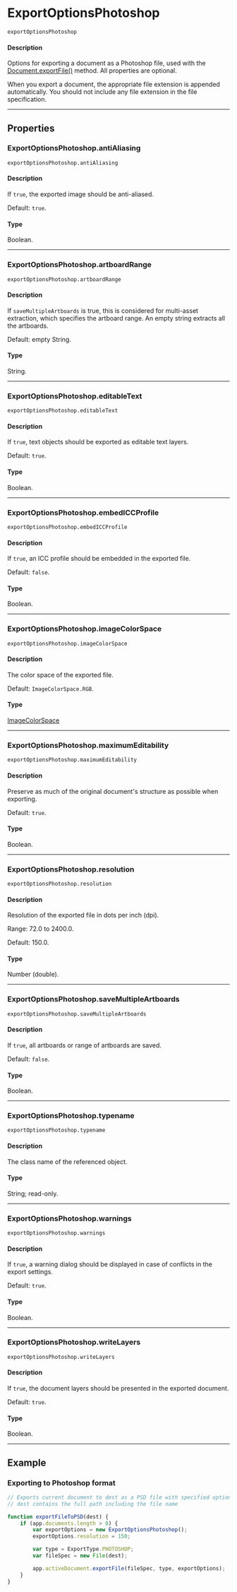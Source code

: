 # ExportOptionsPhotoshop

`exportOptionsPhotoshop`

#### Description

Options for exporting a document as a Photoshop file, used with the [Document.exportFile()](Document.md#documentexportfile) method. All properties are optional.

When you export a document, the appropriate file extension is appended automatically. You should not include any file extension in the file specification.

---

## Properties

### ExportOptionsPhotoshop.antiAliasing

`exportOptionsPhotoshop.antiAliasing`

#### Description

If `true`, the exported image should be anti-aliased.

Default: `true`.

#### Type

Boolean.

---

### ExportOptionsPhotoshop.artboardRange

`exportOptionsPhotoshop.artboardRange`

#### Description

If `saveMultipleArtboards` is true, this is considered for multi-asset extraction, which specifies the artboard range. An empty string extracts all the artboards.

Default: empty String.

#### Type

String.

---

### ExportOptionsPhotoshop.editableText

`exportOptionsPhotoshop.editableText`

#### Description

If `true`, text objects should be exported as editable text layers.

Default: `true`.

#### Type

Boolean.

---

### ExportOptionsPhotoshop.embedICCProfile

`exportOptionsPhotoshop.embedICCProfile`

#### Description

If `true`, an ICC profile should be embedded in the exported file.

Default: `false`.

#### Type

Boolean.

---

### ExportOptionsPhotoshop.imageColorSpace

`exportOptionsPhotoshop.imageColorSpace`

#### Description

The color space of the exported file.

Default: `ImageColorSpace.RGB`.

#### Type

[ImageColorSpace](scripting-constants.md#imagecolorspace)

---

### ExportOptionsPhotoshop.maximumEditability

`exportOptionsPhotoshop.maximumEditability`

#### Description

Preserve as much of the original document's structure as possible when exporting.

Default: `true`.

#### Type

Boolean.

---

### ExportOptionsPhotoshop.resolution

`exportOptionsPhotoshop.resolution`

#### Description

Resolution of the exported file in dots per inch (dpi).

Range: 72.0 to 2400.0.

Default: 150.0.

#### Type

Number (double).

---

### ExportOptionsPhotoshop.saveMultipleArtboards

`exportOptionsPhotoshop.saveMultipleArtboards`

#### Description

If `true`, all artboards or range of artboards are saved.

Default: `false`.

#### Type

Boolean.

---

### ExportOptionsPhotoshop.typename

`exportOptionsPhotoshop.typename`

#### Description

The class name of the referenced object.

#### Type

String; read-only.

---

### ExportOptionsPhotoshop.warnings

`exportOptionsPhotoshop.warnings`

#### Description

If `true`, a warning dialog should be displayed in case of conflicts in the export settings.

Default: `true`.

#### Type

Boolean.

---

### ExportOptionsPhotoshop.writeLayers

`exportOptionsPhotoshop.writeLayers`

#### Description

If `true`, the document layers should be presented in the exported document.

Default: `true`.

#### Type

Boolean.

---

## Example

### Exporting to Photoshop format

```javascript
// Exports current document to dest as a PSD file with specified options,
// dest contains the full path including the file name

function exportFileToPSD(dest) {
    if (app.documents.length > 0) {
        var exportOptions = new ExportOptionsPhotoshop();
        exportOptions.resolution = 150;

        var type = ExportType.PHOTOSHOP;
        var fileSpec = new File(dest);

        app.activeDocument.exportFile(fileSpec, type, exportOptions);
    }
}
```
